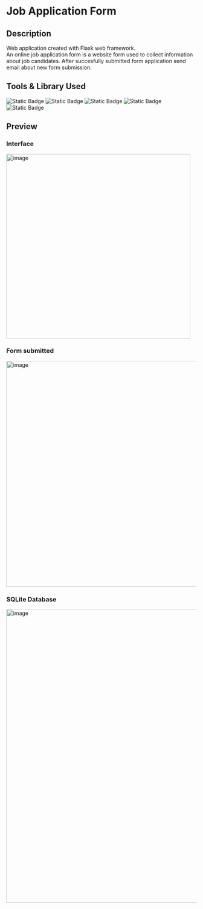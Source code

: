 # Job Application Form
## Description
Web application created with Flask web framework. </br>
An online job application form is a website form used to collect information about job candidates. </b> 
After succesfully submitted form application send email about new form submission.


## Tools & Library Used
![Static Badge](https://img.shields.io/badge/Python-FFD43B?style=for-the-badge&logo=python&logoColor=blue)
![Static Badge](https://img.shields.io/badge/PyCharm-000000.svg?&style=for-the-badge&logo=PyCharm&logoColor=white)
![Static Badge](https://img.shields.io/badge/Flask-000000?style=for-the-badge&logo=flask&logoColor=white)
![Static Badge](https://img.shields.io/badge/HTML5-E34F26?style=for-the-badge&logo=html5&logoColor=white)
![Static Badge](https://img.shields.io/badge/Sqlite-003B57?style=for-the-badge&logo=sqlite&logoColor=white)

## Preview
### Interface
<img width="487" alt="image" src="https://github.com/user-attachments/assets/6f6f2116-1fa6-4719-b3c9-3eddf06f2cca" />

### Form submitted
<img width="596" alt="image" src="https://github.com/user-attachments/assets/f1f5b1d0-aa1b-4ad7-9253-9cc46e64c908" />

### SQLite Database
<img width="775" alt="image" src="https://github.com/user-attachments/assets/bc4ff43d-c2ac-4f68-af48-19bea0c01b88" />
